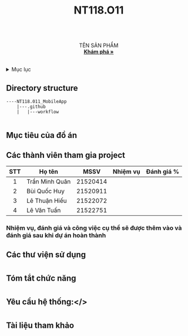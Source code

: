 # <h1 align="center">NT118.O11<h1>

  
<!-- PROJECT LOGO -->
<br />
<div align="center">
  <a href="">
  </a>

  <p align="center">
    TÊN SẢN PHẨM
    <br />
    <a href="https://github.com/shenkedokato/NT118.011_MobileApp"><strong>Khám phá »</strong></a>
    <br />
    <br />
  </p>
</div>

  
  
  <!-- TABLE OF CONTENTS -->
<details>
  <summary>Mục lục</summary>
  <ol>
    <li>
      <a href="#muctieu">Mục tiêu đồ án</a>
    </li>
    <li>
      <a href="#dsthanhvien">Danh sách thành viên</a>
    </li>
    <li><a href="#thuvien">Các thư viện</a></li>
    <li>
      <a href="#chucnang">Các chức năng</a>
    </li>
    <li><a href="#yeucau">Yêu cầu hệ thống</a></li>
    </li>
    <li><a href="#thamkhao">Tài liệu tham khảo</a></li>
  </ol>
</details>
  
## Directory structure
```
----NT118.011_MobileApp
    |---.github
    |   |---workflow


```
  
  <!-- ABOUT THE PROJECT -->
## <h2 id="muctieu">Mục tiêu của đồ án</h2>

## <h2 id="dsthanhvien">Các thành viên tham gia project</h2>
 
| STT| Họ tên                  | MSSV     |     Nhiệm vụ     |   Đánh giá % |
|:--:|-------------------------|----------|------------------|--------------|
| 1  | Trần Minh Quân          | 21520414 |                  |              |
| 2  | Bùi Quốc Huy            | 21520911 |                  |              |
| 3  | Lê Thuận Hiếu           | 21522072 |                  |              |
| 4  | Lê Văn Tuấn             | 21522751 |                  |              |





### Nhiệm vụ, đánh giá và công việc cụ thể sẽ được thêm vào và đánh giá sau khi dự án hoàn thành
  
### <h2 id="thuvien">Các thư viện sử dụng</h2>


  
  
# <h2 id="chucnang">Tóm tắt chức năng</h2>

  
  
 # <h2 id="yeucau">Yêu cầu hệ thống:</>



# <h2 id="thamkhao">Tài liệu tham khảo</h2> 
<!-- something change for test -->